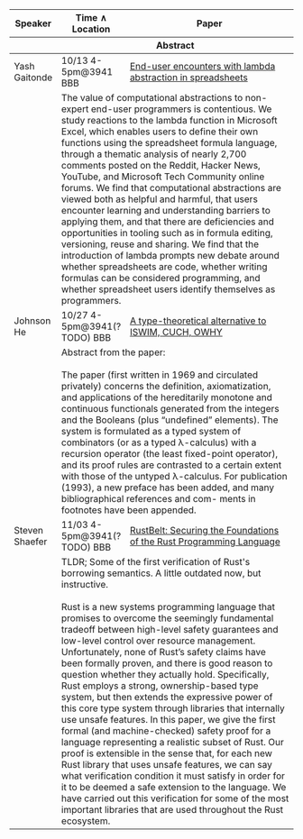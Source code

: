 <!---
Unfortunately, I have not found a good way to edit grid tables.
There's emacs table.el and org-mode, which are very close, but don't quite suffice.
I will leave this here in case we find something.

+---------------+----------------------+----------------------------------------------------------------------------------------------------------------------------------------------------------------------------------------------------------------------------------------------------------------------------------------------------------------------------------------------------------------------------------------------------------------------------------------------------------------------------------------------------------------------------------------------------------------------------------------------------------------------------------------------------------------------------------------------------------------------------------------------------------------------------------------------------------------------------------------------------------------------------------------+
| Speaker       | Time ∧ Location      | Paper                                                                                                                                                                                                                                                                                                                                                                                                                                                                                                                                                                                                                                                                                                                                                                                                                                                                                  |
+---------------+----------------------+----------------------------------------------------------------------------------------------------------------------------------------------------------------------------------------------------------------------------------------------------------------------------------------------------------------------------------------------------------------------------------------------------------------------------------------------------------------------------------------------------------------------------------------------------------------------------------------------------------------------------------------------------------------------------------------------------------------------------------------------------------------------------------------------------------------------------------------------------------------------------------------+
|               | Abstract                                                                                                                                                                                                                                                                                                                                                                                                                                                                                                                                                                                                                                                                                                                                                                                                                                                                                                      |
+===============+======================+========================================================================================================================================================================================================================================================================================================================================================================================================================================================================================================================================================================================================================================================================================================================================================================================================================================================================================+
| Yash Gaitonde | 10/13 4-5pm@3941 BBB | [End-user encounters with lambda abstraction in spreadsheets](https://advait.org/publications-web/sarkar-2022-lambdas/)                                                                                                                                                                                                                                                                                                                                                                                                                                                                                                                                                                                                                                                                                                                                                                |
+---------------+----------------------+----------------------------------------------------------------------------------------------------------------------------------------------------------------------------------------------------------------------------------------------------------------------------------------------------------------------------------------------------------------------------------------------------------------------------------------------------------------------------------------------------------------------------------------------------------------------------------------------------------------------------------------------------------------------------------------------------------------------------------------------------------------------------------------------------------------------------------------------------------------------------------------+
|               | The value of computational abstractions to non-expert end-user programmers is contentious. We study reactions to the lambda function in Microsoft Excel, which enables users to define their own functions using the spreadsheet formula language, through a thematic analysis of nearly 2,700 comments posted on the Reddit, Hacker News, YouTube, and Microsoft Tech Community online forums. We find that computational abstractions are viewed both as helpful and harmful, that users encounter learning and understanding barriers to applying them, and that there are deficiencies and opportunities in tooling such as in formula editing, versioning, reuse and sharing. We find that the introduction of lambda prompts new debate around whether spreadsheets are code, whether writing formulas can be considered programming, and whether spreadsheet users identify themselves as programmers. |
+---------------+---------------------------------------------------------------------------------------------------------------------------------------------------------------------------------------------------------------------------------------------------------------------------------------------------------------------------------------------------------------------------------------------------------------------------------------------------------------------------------------------------------------------------------------------------------------------------------------------------------------------------------------------------------------------------------------------------------------------------------------------------------------------------------------------------------------------------------------------------------------------------------------------------------------+
--->
<table style="width:100%;">
    <colgroup>
        <col style="width: 1%">
        <col style="width: 2%">
        <col style="width: 95%">
    </colgroup>
    <thead>
        <tr class="header">
            <th>Speaker</th>
            <th>Time ∧ Location</th>
            <th>Paper</th>
        </tr>
        <tr class="odd">
            <th></th>
            <th colspan="2">Abstract</th>
        </tr>
    </thead>
    <tbody>
        <tr class="odd">
            <td>Yash Gaitonde</td>
            <td>10/13 4-5pm@3941 BBB</td>
            <td><a href="https://advait.org/publications-web/sarkar-2022-lambdas/">End-user
            encounters with lambda abstraction in spreadsheets</a></td>
        </tr>
        <tr class="even">
            <td></td>
            <td colspan="2">The value of computational abstractions to non-expert
            end-user programmers is contentious. We study reactions to the lambda
            function in Microsoft Excel, which enables users to define their own
            functions using the spreadsheet formula language, through a thematic
            analysis of nearly 2,700 comments posted on the Reddit, Hacker News,
            YouTube, and Microsoft Tech Community online forums. We find that
            computational abstractions are viewed both as helpful and harmful, that
            users encounter learning and understanding barriers to applying them,
            and that there are deficiencies and opportunities in tooling such as in
            formula editing, versioning, reuse and sharing. We find that the
            introduction of lambda prompts new debate around whether spreadsheets
            are code, whether writing formulas can be considered programming, and
            whether spreadsheet users identify themselves as programmers.</td>
        </tr>
        <tr class="odd">
            <td>Johnson He</td>
            <td>10/27 4-5pm@3941(?TODO) BBB</td>
            <td><a href="https://prl.khoury.northeastern.edu/blog/static/scott-69-93-type-theoretical-alternative.pdf">A type-theoretical alternative to ISWIM, CUCH, OWHY</a></td>
        </tr>
        <tr class="even">
            <td></td>
            <td colspan="2">Abstract from the paper:<br><br>The paper (first written in 1969 and circulated privately) concerns the definition, axiomatization, and
applications of the hereditarily monotone and continuous functionals generated from the integers
and the Booleans (plus “undefined” elements). The system is formulated as a typed system of
combinators (or as a typed λ-calculus) with a recursion operator (the least fixed-point operator), and
its proof rules are contrasted to a certain extent with those of the untyped λ-calculus. For
publication (1993), a new preface has been added, and many bibliographical references and com-
ments in footnotes have been appended.</td>
        </tr>
        <tr class="odd">
            <td>Steven Shaefer</td>
            <td>11/03 4-5pm@3941(?TODO) BBB</td>
            <td><a href="https://plv.mpi-sws.org/rustbelt/popl18/paper.pdf">RustBelt: Securing the Foundations of the Rust
Programming Language</a></td>
        </tr>
        <tr class="even">
            <td></td>
            <td colspan="2">TLDR; Some of the first verification of Rust's borrowing semantics. A little outdated now, but instructive.<br><br>Rust is a new systems programming language that promises to overcome the seemingly fundamental tradeoff between high-level safety guarantees and low-level control over resource management. Unfortunately, none of Rust’s safety claims have been formally proven, and there is good reason to question whether they actually hold. Specifically, Rust employs a strong, ownership-based type system, but then extends the expressive power of this core type system through libraries that internally use unsafe features. In this paper, we give the first formal (and machine-checked) safety proof for a language representing a realistic subset of Rust. Our proof is extensible in the sense that, for each new Rust library that uses unsafe features, we can say what verification condition it must satisfy in order for it to be deemed a safe extension to the language. We have carried out this verification for some of the most important libraries that are used throughout the Rust ecosystem.</td>
        </tr>
    </tbody>
</table>

